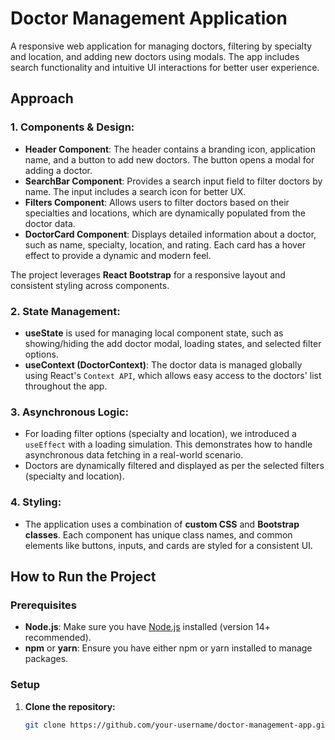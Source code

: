 # Doctor Management Application

A responsive web application for managing doctors, filtering by specialty and location, and adding new doctors using modals. The app includes search functionality and intuitive UI interactions for better user experience.

## Approach

### 1. **Components & Design:**
   - **Header Component**: The header contains a branding icon, application name, and a button to add new doctors. The button opens a modal for adding a doctor.
   - **SearchBar Component**: Provides a search input field to filter doctors by name. The input includes a search icon for better UX.
   - **Filters Component**: Allows users to filter doctors based on their specialties and locations, which are dynamically populated from the doctor data.
   - **DoctorCard Component**: Displays detailed information about a doctor, such as name, specialty, location, and rating. Each card has a hover effect to provide a dynamic and modern feel.
   
   The project leverages **React Bootstrap** for a responsive layout and consistent styling across components.

### 2. **State Management:**
   - **useState** is used for managing local component state, such as showing/hiding the add doctor modal, loading states, and selected filter options.
   - **useContext (DoctorContext)**: The doctor data is managed globally using React's `Context API`, which allows easy access to the doctors' list throughout the app.

### 3. **Asynchronous Logic:**
   - For loading filter options (specialty and location), we introduced a `useEffect` with a loading simulation. This demonstrates how to handle asynchronous data fetching in a real-world scenario.
   - Doctors are dynamically filtered and displayed as per the selected filters (specialty and location).

### 4. **Styling:**
   - The application uses a combination of **custom CSS** and **Bootstrap classes**. Each component has unique class names, and common elements like buttons, inputs, and cards are styled for a consistent UI.

## How to Run the Project

### Prerequisites

- **Node.js**: Make sure you have [Node.js](https://nodejs.org/) installed (version 14+ recommended).
- **npm** or **yarn**: Ensure you have either npm or yarn installed to manage packages.

### Setup

1. **Clone the repository:**
   ```bash
   git clone https://github.com/your-username/doctor-management-app.git
